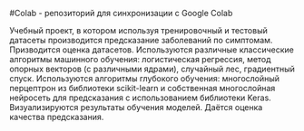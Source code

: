 #Colab - репозиторий для синхронизации с Google Colab

Учебный проект, в котором используя тренировочный и тестовый датасеты производится предсказание заболеваний по симптомам.
Призводится оценка датасетов.
Используются различные классические алгоритмы машинного обучения: логистическая регрессия, метод опорных векторов (с различными ядрами), случайный лес, градиентный спуск.
Используются алгоритмы глубокого обучения: многослойный перцептрон из библиотеки scikit-learn и собственная многослойная нейросеть для предсказания с использованием библиотеки Keras.
Визуализируются результаты обучения моделей.
Даётся оценка качества предсказания.

